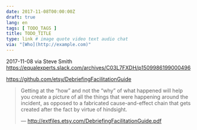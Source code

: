 ```yaml
---
date: 2017-11-08T00:00:00Z
draft: true
lang: en
tags: [ TODO_TAGS ]
title: TODO_TITLE
type: link # image quote video text audio chat
via: "[Who](http://example.com)"
---
```



2017-11-08 via Steve Smith
https://equalexperts.slack.com/archives/C03L7FXDH/p1509986199000496

https://github.com/etsy/DebriefingFacilitationGuide

> Getting at the “how” and not the “why” of what happened will help you create a picture of all the things that were happening around the incident, as opposed to a fabricated cause-and-effect chain that gets created after the fact by virtue of hindsight.
>
> — http://extfiles.etsy.com/DebriefingFacilitationGuide.pdf


